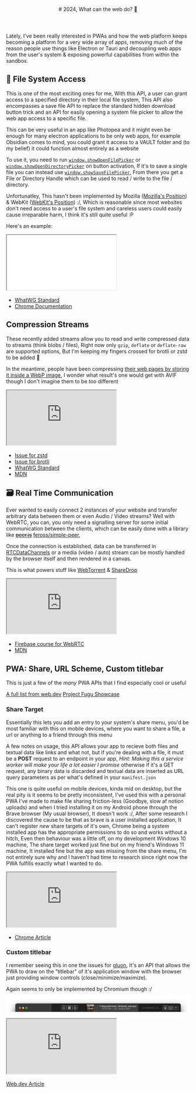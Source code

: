 <header>
# 2024, What can the web do? 🐡
</header>

Lately, I've been really interested in PWAs and how the web platform keeps becoming a platform for a very wide array of apps, removing much of the reason people use things like Electron or Tauri and decoupling web apps from the user's system & exposing powerful capabilities from within the sandbox.

## 📂 File System Access
This is one of the most exciting ones for me, With this API, a user can grant access to a specified directory in their local file system, This API also encompasses a save file API to replace the standard hidden download button trick and an API for easily opening a system file picker to allow the web app access to a specific file.

This can be very useful in an app like Photopea and it might even be enough for many electron applications to be only web apps, for example Obsidian comes to mind, you could grant it access to a VAULT folder and (to my belief) it could function almost entirely as a website

To use it, you need to run [`window.showOpenFilePicker`](https://developer.mozilla.org/en-US/docs/Web/API/Window/showOpenFilePicker) or [`window.showOpenDirectoryPicker`](https://developer.mozilla.org/en-US/docs/Web/API/Window/showDirectoryPicker) on button activation, If it's to save a single file you can instead use [`window.showSaveFilePicker`](https://developer.mozilla.org/en-US/docs/Web/API/Window/showSaveFilePicker), From there you get a File or Directory Handle which can be used to read / write to the file / directory.

Unfortunatley, This hasn't been implemented by Mozilla ([Mozilla's Position](https://mozilla.github.io/standards-positions/#native-file-system)) & WebKit ([WebKit's Position](https://github.com/WebKit/standards-positions/issues/28)) :/, Which is reasonable since most websites don't need access to a user's file system and careless users could easily cause irreparable harm, I think it's still quite useful :P

Here's an example:
<iframe src='/experiments/fsa.html'></iframe>

- [WhatWG Standard](https://fs.spec.whatwg.org/)
- [Chrome Documentation](https://developer.chrome.com/docs/capabilities/web-apis/file-system-access)

## Compression Streams
These recently added streams allow you to read and write compressed data to streams (think blobs / files), Right now only `gzip`, `deflate` or `deflate-raw` are supported options, But I'm keeping my fingers crossed for brotli or zstd to be added 🤞

In the meantime, people have been compressing [their web pages by storing it inside a WebP image](https://purplesyringa.moe/blog/webp-the-webpage-compression-format/), I wonder what result's one would get with AVIF though I don't imagine them to be *too* different 

<iframe class='nb' src='https://bcd-table.neswk.workers.dev/?style=true&key=api.CompressionStream'></iframe>

- [Issue for zstd](https://github.com/whatwg/compression/issues/54)
- [Issue for brotli](https://github.com/whatwg/compression/issues/54)
- [WhatWG Standard](https://compression.spec.whatwg.org/#compressionstream)
- [MDN](https://developer.mozilla.org/en-US/docs/Web/API/Compression_Streams_API)

## 🗃️ Real Time Communication 
Ever wanted to easily connect 2 instances of your website and transfer arbitrary data between them or even Audio / Video streams? Well with WebRTC, you can, you only need a signalling server for some initial communication between the clients, which can be easily done with a library like ~~[peer.js](https://peerjs.com/)~~ [feross/simple-peer](https://github.com/feross/simple-peer),

Once the connection is established, data can be transferred in [RTCDataChannels](https://developer.mozilla.org/en-US/docs/Web/API/RTCDataChannel) or a media (video / auto) stream can be mostly handled by the browser itself and then rendered in a canvas.

This is what powers stuff like [WebTorrent](https://webtorrent.io/) & [ShareDrop](https://github.com/szimek/sharedrop)

<iframe class='nb' src='https://bcd-table.neswk.workers.dev/?style=true&key=api.RTCPeerConnection'></iframe>

- [Firebase course for WebRTC](https://fireship.io/lessons/webrtc-firebase-video-chat/)
- [MDN](https://developer.mozilla.org/en-US/docs/Web/API/WebRTC_API)

## PWA: Share, URL Scheme, Custom titlebar
This is just a few of the *many* PWA APIs that I find especially cool or useful

[A full list from web.dev](https://web.dev/learn/pwa/capabilities)
[Project Fugu Showcase](https://developer.chrome.com/docs/capabilities/fugu-showcase)

### Share Target
Essentially this lets you add an entry to your system's share menu, you'd be most familiar with this on mobile devices, where you want to share a file, a url or anything to a friend through this menu

A few notes on usage, this API allows your app to recieve both files and textual data like links and what not, but if you're dealing with a file, it must be a **POST** request to an endpoint in your app, *Hint: Making this a service worker will make your life a lot easier I promise* otherwise if it's a GET request, any binary data is discarded and textual data are inserted as URL query parameters as per what's defined in your `manifest.json`

This one is quite useful on mobile devices, kinda mid on desktop, but the real pity is it seems to be pretty inconsistent, I've used this with a personal PWA I've made to make file sharing friction-less (Goodbye, slow af notion uploads) and when I tried installing it on my Android phone through the Brave browser (My usual browser), It doesn't work :/, After some research I discovered the cause to be that as brave is a user installed application, It can't register *new* share targets of it's own, Chrome being a system installed app has the appropriate permissions to do so and works without a hitch, Even then behaviour was a little off, on my development Windows 10 machine, The share target worked just fine but on my friend's Windows 11 machine, It installed fine but the app was missing from the share menu, I'm not entirely sure why and I haven't had time to research since right now the PWA fulfills exactly what I wanted to do.

<iframe class='nb' src='https://bcd-table.neswk.workers.dev/?style=true&key=html.manifest.share_target'></iframe>

- [Chrome Article](https://developer.chrome.com/docs/capabilities/web-apis/web-share-target)

### Custom titlebar
I remember seeing this in one the issues for [gluon](https://github.com/gluon-framework/gluon/issues/13), It's an API that allows the PWA to draw on the "titlebar" of it's application window with the browser just providing window controls (close/minimize/maximize).

Again seems to only be implemented by Chromium though :/

![Custom titlebar example](/assets/images/image.png)

<iframe class='nb' src='https://bcd-table.neswk.workers.dev/?style=true&key=api.WindowControlsOverlay'></iframe>

[Web.dev Article](https://web.dev/articles/window-controls-overlay)
